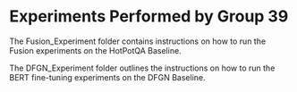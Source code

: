 # Experiments Performed by Group 39

The Fusion_Experiment folder contains instructions on how to run the Fusion experiments on the HotPotQA Baseline.

The DFGN_Experiment folder outlines the instructions on how to run the BERT fine-tuning experiments on the DFGN Baseline.